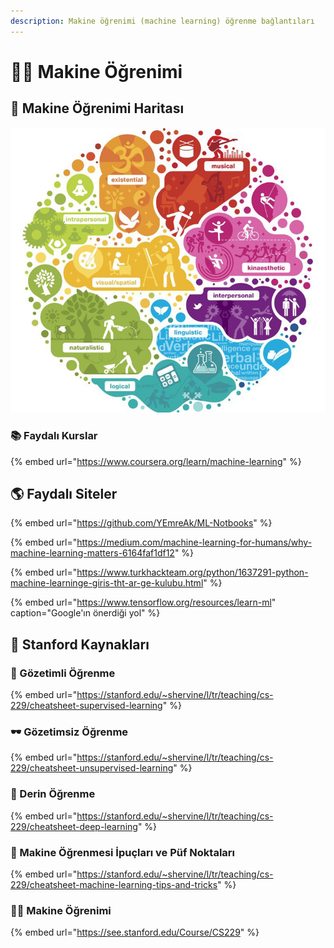 ```yaml
---
description: Makine öğrenimi (machine learning) öğrenme bağlantıları
---
```


# 👩‍🏫 Makine Öğrenimi

## 📍 Makine Öğrenimi Haritası

![](../.gitbook/assets/image.png)

### 📚 Faydalı Kurslar

{% embed url="https://www.coursera.org/learn/machine-learning" %}

## 🌎 Faydalı Siteler

{% embed url="https://github.com/YEmreAk/ML-Notbooks" %}

{% embed url="https://medium.com/machine-learning-for-humans/why-machine-learning-matters-6164faf1df12" %}

{% embed url="https://www.turkhackteam.org/python/1637291-python-machine-learninge-giris-tht-ar-ge-kulubu.html" %}

{% embed url="https://www.tensorflow.org/resources/learn-ml" caption="Google\'ın önerdiği yol" %}

## 🏫 Stanford Kaynakları

### 🔎 Gözetimli Öğrenme

{% embed url="https://stanford.edu/~shervine/l/tr/teaching/cs-229/cheatsheet-supervised-learning" %}

### 🕶 Gözetimsiz Öğrenme

{% embed url="https://stanford.edu/~shervine/l/tr/teaching/cs-229/cheatsheet-unsupervised-learning" %}

### 💫 Derin Öğrenme

{% embed url="https://stanford.edu/~shervine/l/tr/teaching/cs-229/cheatsheet-deep-learning" %}

### 🎈 Makine Öğrenmesi İpuçları ve Püf Noktaları

{% embed url="https://stanford.edu/~shervine/l/tr/teaching/cs-229/cheatsheet-machine-learning-tips-and-tricks" %}

### 👨‍🏫 Makine Öğrenimi

{% embed url="https://see.stanford.edu/Course/CS229" %}



